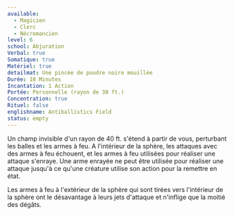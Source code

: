 ```yaml
---
available:
  - Magicien
  - Clerc
  - Nécromancien
level: 6
school: Abjuration
Verbal: true
Somatique: true
Matériel: true
detailmat: Une pincée de poudre noire mouillée
Durée: 10 Minutes
Incantation: 1 Action
Portée: Personnelle (rayon de 30 ft.)
Concentration: true
Rituel: false
englishname: Antiballistics Field
status: empty
---
```

Un champ invisible d'un rayon de 40 ft. s'étend à partir de vous, perturbant les balles et les armes à feu. A l'intérieur de la sphère, les attaques avec des armes à feu échouent, et les armes à feu utilisées pour réaliser une attaque s'enraye. Une arme enrayée ne peut être utilisée pour réaliser une attaque jusqu'à ce qu'une créature utilise son action pour la remettre en état.

Les armes à feu à l'extérieur de la sphère qui sont tirées vers l'intérieur de la sphère ont le désavantage à leurs jets d'attaque et n'inflige que la moitié des dégâts.
